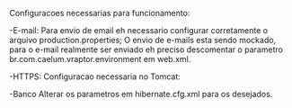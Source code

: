 Configuracoes necessarias para funcionamento:


-E-mail:
	Para envio de email eh necessario configurar corretamente o arquivo production.properties;
	O envio de e-mails esta sendo mockado, para o e-mail realmente ser enviado eh preciso descomentar o parametro br.com.caelum.vraptor.environment em web.xml.
	
-HTTPS:
	Configuracao necessaria no Tomcat:
	<Connector SSLEnabled="true" acceptCount="100" clientAuth="false" disableUploadTimeout="true" enableLookups="false"
	keystoreFile="c:\certif\ia.p12" keystorePass="1234567" keystoreType="PKCS12" maxSpareThreads="75" maxThreads="150"
	minSpareThreads="25" port="8443" protocol="HTTP/1.1" scheme="https" secure="true" sslProtocol="TLS"/>
	
-Banco
	Alterar os parametros em hibernate.cfg.xml para os desejados.
	